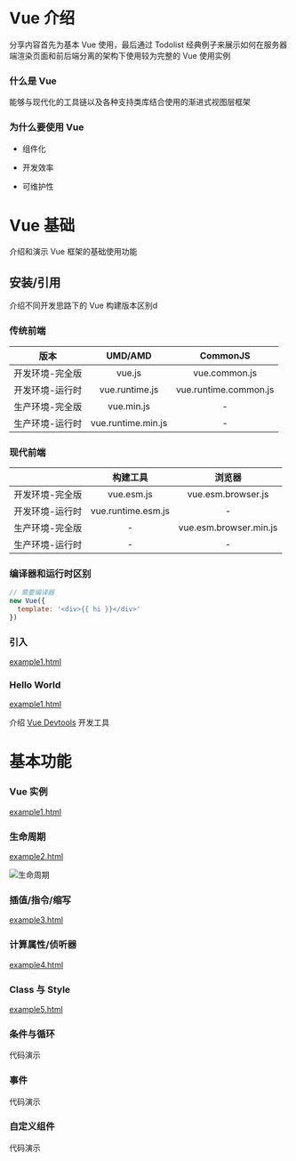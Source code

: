 # Vue 介绍

分享内容首先为基本 Vue 使用，最后通过  Todolist 经典例子来展示如何在服务器端渲染页面和前后端分离的架构下使用较为完整的 Vue 使用实例

### 什么是 Vue

能够与现代化的工具链以及各种支持类库结合使用的渐进式视图层框架

### 为什么要使用 Vue

* 组件化

* 开发效率
* 可维护性



# Vue 基础

介绍和演示 Vue 框架的基础使用功能

## 安装/引用

介绍不同开发思路下的 Vue 构建版本区别d

### 传统前端

<table style="text-align: center;">
	<thead>
  	<tr>
      <th>版本</th>
    	<th>UMD/AMD</th>
      <th>CommonJS</th>
    </tr>
  </thead>
  <tbody>
  	<tr>
      <td>开发环境-完全版</td>
    	<td>vue.js</td>
      <td>vue.common.js</td>
    </tr>
    <tr>
      <td>开发环境-运行时</td>
    	<td>vue.runtime.js</td>
      <td>vue.runtime.common.js</td>
    </tr>
    <tr>
      <td>生产环境-完全版</td>
    	<td>vue.min.js</td>
      <td>-</td>
    </tr>
    <tr>
      <td>生产环境-运行时</td>
    	<td>vue.runtime.min.js</td>
      <td>-</td>
    </tr>
  </tbody>
</table>


### 现代前端

<table style="text-align: center;">
  <thead>
    <tr>
      <th></th>
      <th>构建工具</th>
      <th>浏览器</th>
    </tr>
  </thead>
  <tbdoy>
    <tr>
      <td>开发环境-完全版</td>
    	<td>vue.esm.js</td>
      <td>vue.esm.browser.js</td>
    </tr>
    <tr>
      <td>开发环境-运行时</td>
    	<td>vue.runtime.esm.js</td>
      <td>-</td>
    </tr>
    <tr>
      <td>生产环境-完全版</td>
    	<td>-</td>
      <td>vue.esm.browser.min.js</td>
    </tr>
    <tr>
      <td>生产环境-运行时</td>
    	<td>-</td>
      <td>-</td>
    </tr>
  </tbdoy>
</table>


### 编译器和运行时区别

```javascript
// 需要编译器
new Vue({
  template: '<div>{{ hi }}</div>'
})
```



### 引入

[example1.html](https://github.com/rbackrock/learn-vue-framework/blob/master/frontend/learn-vue/example1.html)



### Hello World

[example1.html](https://github.com/rbackrock/learn-vue-framework/blob/master/frontend/learn-vue/example1.html)

介绍  [Vue Devtools](https://github.com/vuejs/vue-devtools#vue-devtools) 开发工具



# 基本功能

### Vue 实例

[example1.html](https://github.com/rbackrock/learn-vue-framework/blob/master/frontend/learn-vue/example1.html)



### 生命周期

[example2.html](https://github.com/rbackrock/learn-vue-framework/blob/master/frontend/learn-vue/example2.html)

![生命周期](https://cn.vuejs.org/images/lifecycle.png)

### 插值/指令/缩写

[example3.html](https://github.com/rbackrock/learn-vue-framework/blob/master/frontend/learn-vue/example3.html)



### 计算属性/侦听器

[example4.html](https://github.com/rbackrock/learn-vue-framework/blob/master/frontend/learn-vue/example4.html)



### Class 与 Style

[example5.html](https://github.com/rbackrock/learn-vue-framework/blob/master/frontend/learn-vue/example5.html)



### 条件与循环

代码演示



### 事件

代码演示



### 自定义组件

代码演示

